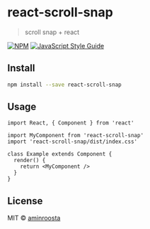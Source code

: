 # react-scroll-snap

> scroll snap + react

[![NPM](https://img.shields.io/npm/v/react-scroll-snap.svg)](https://www.npmjs.com/package/react-scroll-snap) [![JavaScript Style Guide](https://img.shields.io/badge/code_style-standard-brightgreen.svg)](https://standardjs.com)

## Install

```bash
npm install --save react-scroll-snap
```

## Usage

```tsx
import React, { Component } from 'react'

import MyComponent from 'react-scroll-snap'
import 'react-scroll-snap/dist/index.css'

class Example extends Component {
  render() {
    return <MyComponent />
  }
}
```

## License

MIT © [aminroosta](https://github.com/aminroosta)
